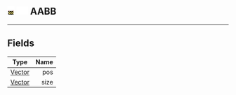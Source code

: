 ## ![unknown](../../.gitbook/assets/unknown.png) ![Base](../../.gitbook/assets/base.png) AABB


------
## Fields

| Type   | Name |
| ------ | ---: |
| [Vector](vector) | pos |
| [Vector](vector) | size |

